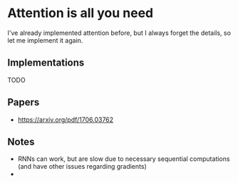 # Attention is all you need

I've already implemented attention before, but I always forget the details, so let me implement it again.

## Implementations

TODO

## Papers

- https://arxiv.org/pdf/1706.03762 

## Notes
- RNNs can work, but are slow due to necessary sequential computations (and have other issues regarding gradients)
- 

